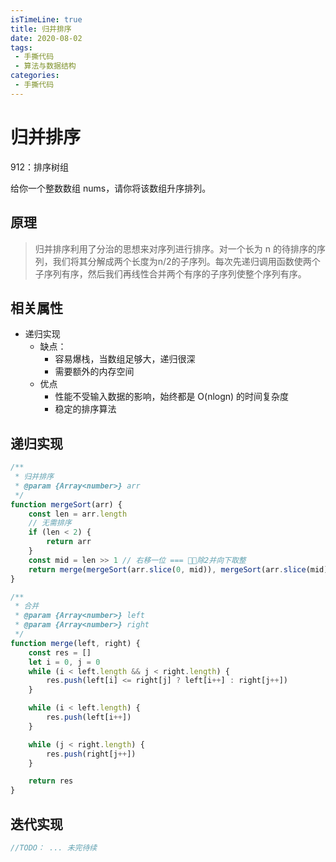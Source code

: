 ```yaml
---
isTimeLine: true
title: 归并排序
date: 2020-08-02
tags:
 - 手撕代码
 - 算法与数据结构
categories:
 - 手撕代码
---
```

# 归并排序
<company value="牛客网,几种常见时间复杂度比较低的排序算法之一"></company>

<LeetCode href="https://leetcode-cn.com/problems/sort-an-array/">912：排序树组</LeetCode>

给你一个整数数组 nums，请你将该数组升序排列。

## 原理
>归并排序利用了分治的思想来对序列进行排序。对一个长为 n 的待排序的序列，我们将其分解成两个长度为n/2的子序列。每次先递归调用函数使两个子序列有序，然后我们再线性合并两个有序的子序列使整个序列有序。

## 相关属性
* 递归实现
  * 缺点：
    * 容易爆栈，当数组足够大，递归很深
    * 需要额外的内存空间
  * 优点
    * 性能不受输入数据的影响，始终都是 O(nlogn) 的时间复杂度
    * 稳定的排序算法

## 递归实现

```js
/**
 * 归并排序
 * @param {Array<number>} arr 
 */
function mergeSort(arr) {
    const len = arr.length
    // 无需排序
    if (len < 2) {
        return arr
    }
    const mid = len >> 1 // 右移一位 === 除2并向下取整
    return merge(mergeSort(arr.slice(0, mid)), mergeSort(arr.slice(mid)))
}

/**
 * 合并
 * @param {Array<number>} left 
 * @param {Array<number>} right 
 */
function merge(left, right) {
    const res = []
    let i = 0, j = 0
    while (i < left.length && j < right.length) {
        res.push(left[i] <= right[j] ? left[i++] : right[j++])
    }

    while (i < left.length) {
        res.push(left[i++])
    }

    while (j < right.length) {
        res.push(right[j++])
    }

    return res
}
```

## 迭代实现

```js
//TODO： ... 未完待续
```
<comment/>
<tongji/>